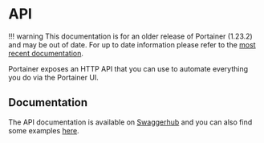 API
===

!!! warning
    This documentation is for an older release of Portainer (1.23.2) and may be out of date. For up to date information please refer to the [most recent documentation](/api/api-schema-ce/).

Portainer exposes an HTTP API that you can use to automate everything
you do via the Portainer UI.

Documentation
-------------

The API documentation is available on
[Swaggerhub](https://app.swaggerhub.com/apis/deviantony/Portainer/1.23.2/)
and you can also find some examples
[here](https://gist.github.com/deviantony/77026d402366b4b43fa5918d41bc42f8).
